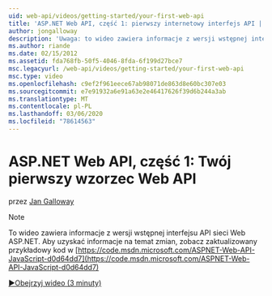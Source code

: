 ```yaml
---
uid: web-api/videos/getting-started/your-first-web-api
title: 'ASP.NET Web API, część 1: pierwszy internetowy interfejs API | Microsoft Docs'
author: jongalloway
description: 'Uwaga: to wideo zawiera informacje z wersji wstępnej interfejsu API sieci Web ASP.NET'
ms.author: riande
ms.date: 02/15/2012
ms.assetid: fda768fb-50f5-4046-8fda-6f199d27bce7
msc.legacyurl: /web-api/videos/getting-started/your-first-web-api
msc.type: video
ms.openlocfilehash: c9ef2f961eece67ab98071de863d8e60bc307e03
ms.sourcegitcommit: e7e91932a6e91a63e2e46417626f39d6b244a3ab
ms.translationtype: MT
ms.contentlocale: pl-PL
ms.lasthandoff: 03/06/2020
ms.locfileid: "78614563"
---
```

# <a name="aspnet-web-api-part-1-your-first-web-api"></a>ASP.NET Web API, część 1: Twój pierwszy wzorzec Web API

przez [Jan Galloway](https://github.com/jongalloway)

> [!NOTE]
> To wideo zawiera informacje z wersji wstępnej interfejsu API sieci Web ASP.NET. Aby uzyskać informacje na temat zmian, zobacz zaktualizowany przykładowy kod w [https://code.msdn.microsoft.com/ASPNET-Web-API-JavaScript-d0d64dd7](https://code.msdn.microsoft.com/ASPNET-Web-API-JavaScript-d0d64dd7)

[&#9654;Obejrzyj wideo (3 minuty)](https://channel9.msdn.com/Blogs/ASP-NET-Site-Videos/your-first-web-api)
